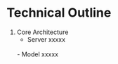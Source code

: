 # Technical Outline

1. Core Architecture
    - Server
        xxxxx
    <br>
    - Model
        xxxxx
